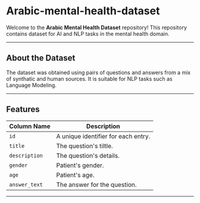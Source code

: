 # Arabic-mental-health-dataset
Welcome to the **Arabic Mental Health Dataset** repository! This repository contains dataset for AI and NLP tasks in the mental health domain.

---
## About the Dataset  
The dataset was obtained using pairs of questions and answers from a mix of synthatic and human sources.
It is suitable for NLP tasks such as Language Modeling.

---
## Features
| **Column Name**     | **Description**                                   |  
|---------------------|---------------------------------------------------|  
| `id`	              | A unique identifier for each entry.               |
| `title`	            | The question's tiltle.                            |
| `description`       | The question's details.                           |
| `gender`	          | Patient's gender.                                 |
| `age`	              | Patient's age.                                    |
| `answer_text`	      | The answer for the question.                      |

---
